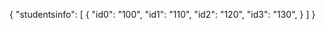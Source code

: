 {
    "studentsinfo": [
        {
                "id0": "100",
                "id1": "110",
                "id2": "120",
                "id3": "130",
        }
    ]
}
